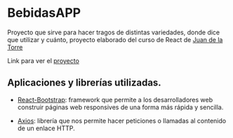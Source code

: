 # BebidasAPP

Proyecto que sirve para hacer tragos de distintas variedades, donde dice que utilizar y cuánto, proyecto elaborado del curso de React de [Juan de la Torre](https://github.com/codigoconjuan)

Link para ver el [proyecto](https://bespoke-tiramisu-b2903a.netlify.app/)

## Aplicaciones y librerías utilizadas.

- [React-Bootstrap](https://www.npmjs.com/package/react-bootstrap): framework que permite a los desarrolladores web construir páginas web responsives de una forma más rápida y sencilla.

- [Axios](https://www.npmjs.com/package/axios): librería que nos permite hacer peticiones o llamadas al contenido de un enlace HTTP.
